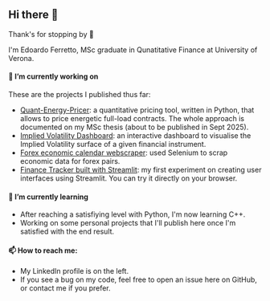 ## Hi there 👋
Thank's for stopping by 🙂

I'm Edoardo Ferretto, MSc graduate in Qunatitative Finance at University of Verona.

#### 🔭 I’m currently working on
These are the projects I published thus far:
- [Quant-Energy-Pricer](https://github.com/edofe99/Quant-Energy-Pricer): a quantitative pricing tool, written in Python, that allows to price energetic full-load contracts. The whole approach is documented on my MSc thesis (about to be published in Sept 2025). 
- [Implied Volatility Dashboard](https://github.com/edofe99/implied-volatility-dashboard): an interactive dashboard to visualise the Implied Volatility surface of a given financial instrument.
- [Forex economic calendar webscraper](https://github.com/edofe99/forex-economic-calendar-webscraper): used Selenium to scrap economic data for forex pairs.
- [Finance Tracker built with Streamlit](https://github.com/edofe99/streamlit-finance-tracker): my first experiment on creating user interfaces using Streamlit. You can try it directly on your browser.

#### 🌱 I’m currently learning
- After reaching a satisfiying level with Python, I'm now learning C++.
- Working on some personal projects that I'll publish here once I'm satisfied with the end result.

#### 📫 How to reach me:
- My LinkedIn profile is on the left.
- If you see a bug on my code, feel free to open an issue here on GitHub, or contact me if you prefer. 

<!--
- 😄 Pronouns: ...
- ⚡ Fun fact: ...
-->
